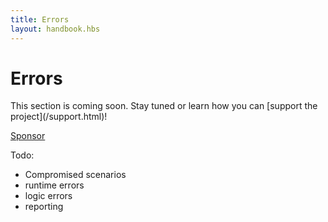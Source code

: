 ```yaml
---
title: Errors
layout: handbook.hbs
---
```

# Errors

<div class="pro-tip">
    <div class="icon"><i class="fas fa-tools"></i></div>
    <div class="text">
        <p>
            This section is coming soon. Stay tuned or learn how you can [support the project](/support.html)!
        </p>
        <p><a class="github-button" href="https://github.com/sponsors/jan-molak" data-icon="octicon-heart" data-size="large" aria-label="Sponsor @jan-molak on GitHub">Sponsor</a></p>
    </div>
</div>

Todo:
- Compromised scenarios
- runtime errors
- logic errors
- reporting
